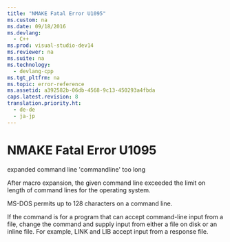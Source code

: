 ```yaml
---
title: "NMAKE Fatal Error U1095"
ms.custom: na
ms.date: 09/18/2016
ms.devlang: 
  - C++
ms.prod: visual-studio-dev14
ms.reviewer: na
ms.suite: na
ms.technology: 
  - devlang-cpp
ms.tgt_pltfrm: na
ms.topic: error-reference
ms.assetid: a392582b-06db-4568-9c13-450293a4fbda
caps.latest.revision: 8
translation.priority.ht: 
  - de-de
  - ja-jp
---
```

# NMAKE Fatal Error U1095
expanded command line 'commandline' too long  
  
 After macro expansion, the given command line exceeded the limit on length of command lines for the operating system.  
  
 MS-DOS permits up to 128 characters on a command line.  
  
 If the command is for a program that can accept command-line input from a file, change the command and supply input from either a file on disk or an inline file. For example, LINK and LIB accept input from a response file.